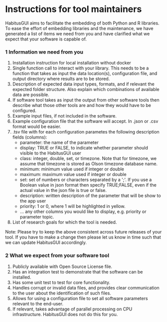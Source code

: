 # Instructions for tool maintainers

HabitusGUI aims to facilitate the embedding of both Python and R libraries. To ease the effort of embedding libraries and the maintenance, we have generated a list of items we need from you and have clarified what we expect that your software is capable of.

### 1 Information we need from you

1. Installation instruction for local installation without docker
2. Single function call to interact with your library. This needs to be a function that takes as input the data location(s), configuration file, and output directory where results are to be stored.
3. Description of expected data input types, formats, and if relevant the expected folder structure. Also explain which combinations of available data are possible. 
4. If software tool takes as input the output from other software tools then describe what those other tools are and how they would have to be configured.
5. Example input files, if not included in the software.
6. Example configuration file that the software will accept. In .json or .csv format would be easier.
6. .tsv file with for each configuration parametes the following description fields (columns):
    - parameter: the name of the parameter
    - display: TRUE or FALSE, to indicate whether parameter should visible to the HabitusGUI user
    - class: integer, double, set, or timezone. Note that for timezone, we assume that timezone is stored as Olson timezone database name.
    - minimum: minimum value used if integer or double
    - maximum: maximum value used if integer or double
    - set: set of numbers or characters separated by a ';'. If you use a Boolean value in json format then specify TRUE;FALSE, even if the actual value in the json file is true or false.
    - description: written description of the parameter that will be show to the app user
    - priority: 1 or 0, where 1 will be highlighted in yellow.
    - ... any other columns you would like to display, e.g. priority or parameter topic.
7. List of research goals for which the tool is needed.

Note: Please try to keep the above consistent across future releases of your tool. If you have to make a change then please let us know in time such that we can update HabitusGUI accordingly.

### 2 What we expect from your software tool

1. Publicly available with Open Source License file.
2. Has an integration test to demonstrate that the software can be installed.
3. Has some unit test to test for core functionality.
4. Handles corrupt or invalid data files, and provides clear communication to the user about the identification of such files.
5. Allows for using a configuration file to set all software parameters relevant to the end-user.
6. If relevant, takes advantage of parallel processing on CPU infrastructure. HabitusGUI does not do this for you.